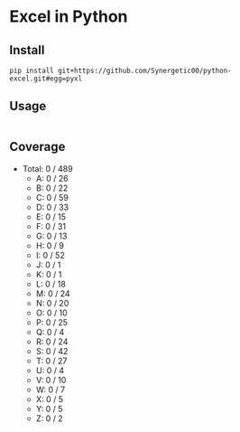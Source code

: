# Excel in Python

## Install

`pip install git+https://github.com/Synergetic00/python-excel.git#egg=pyxl`

## Usage

```python

```

## Coverage

* Total: 0 / 489
    * A: 0 / 26
    * B: 0 / 22
    * C: 0 / 59
    * D: 0 / 33
    * E: 0 / 15
    * F: 0 / 31
    * G: 0 / 13
    * H: 0 / 9
    * I: 0 / 52
    * J: 0 / 1
    * K: 0 / 1
    * L: 0 / 18
    * M: 0 / 24
    * N: 0 / 20
    * O: 0 / 10
    * P: 0 / 25
    * Q: 0 / 4
    * R: 0 / 24
    * S: 0 / 42
    * T: 0 / 27
    * U: 0 / 4
    * V: 0 / 10
    * W: 0 / 7
    * X: 0 / 5
    * Y: 0 / 5
    * Z: 0 / 2
